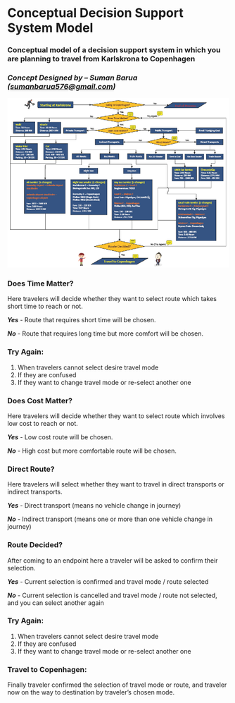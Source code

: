 # Conceptual Decision Support System Model
### Conceptual model of a decision support system in which you are planning to travel from Karlskrona to Copenhagen
### *Concept Designed by – Suman Barua (sumanbarua576@gmail.com)*


![Conceptual model of a decision support system in which you are planning to travel from Karlskrona to Copenhagen](https://github.com/xtremeonecoder/conceptual-dss-model/blob/master/Conceptual-DSS-System.jpg)


### Does Time Matter?
Here travelers will decide whether they want to select route which takes short time to reach or not.

__*Yes*__ - Route that requires short time will be chosen.

__*No*__ - Route that requires long time but more comfort will be chosen.

### Try Again:
1) When travelers cannot select desire travel mode
2) If they are confused
3) If they want to change travel mode or re-select another one

### Does Cost Matter?
Here travelers will decide whether they want to select route which involves low cost to reach or not.

__*Yes*__ - Low cost route will be chosen.

__*No*__ - High cost but more comfortable route will be chosen.

### Direct Route?
Here travelers will select whether they want to travel in direct transports or indirect transports.

__*Yes*__ - Direct transport (means no vehicle change in journey)

__*No*__ - Indirect transport (means one or more than one vehicle change in journey)

### Route Decided?
After coming to an endpoint here a traveler will be asked to confirm their selection.

__*Yes*__ - Current selection is confirmed and travel mode / route selected

__*No*__ - Current selection is cancelled and travel mode / route not selected, and you can select another again

### Try Again:
1) When travelers cannot select desire travel mode
2) If they are confused
3) If they want to change travel mode or re-select another one

### Travel to Copenhagen:
Finally traveler confirmed the selection of travel mode or route, and traveler now on the way to destination by traveler’s chosen mode.

